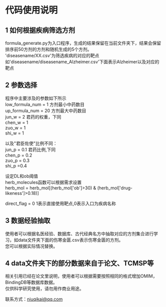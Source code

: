 # 代码使用说明<br>

## 1 如何根据疾病筛选方剂<br>
formula_generate.py为入口程序，生成的结果保留在当前文件夹下，结果会保留排序前50方剂的方剂和随机生成的5个方剂。<br>
'diseasename/XX.csv'为筛选疾病的对应的靶点如'diseasename/diseasename_Alzheimer.csv'下面表示Alzheimer以及对应的靶点<br>

## 2 参数选择<br>
程序中主要涉及的参数如下所示<br>
low_formula_num = 1 方剂最小中药数目<br>
up_formula_num = 20 方剂最大中药数目<br>
jun_w = 2 君药的权重，下同<br>
chen_w = 1<br>
zuo_w = 1<br>
shi_w = 1<br>

以及"君臣佐使"比例不同：<br>
jun_p = 0.1 君药比例,下同<br>
chen_p =  0.2<br>
zuo_p = 0.3<br>
shi_p =0.4<br>

设定DL和ob阈值<br>
herb_molecules函数可以根据需求设置<br>
herb_mol = herb_mol[(herb_mol['ob']>30) & (herb_mol['drug-likeness']>0.18)]<br>

direct_flag = 0   1表示直接使用靶点,0表示入口为疾病名称<br>

## 3 数据经验抽取<br>
使用者可以根据名医经验、数据库、古代经典名方中抽取对应的方剂集合进行学习，如data文件夹下面的伤寒金匮.csv表示伤寒金匮的方剂。<br>
您可以根据实际情况替换。<br>

## 4 data文件夹下的部分数据来自于论文、TCMSP等<br>
相关引用已经在论文里说明，使用者可以根据需要按照相同的格式增加OMIM，BindingDB等数据库数据。<br>
仅供科学研究使用，请勿用作商业用途。<br>

联系方式：niuqikai@qq.com<br>
